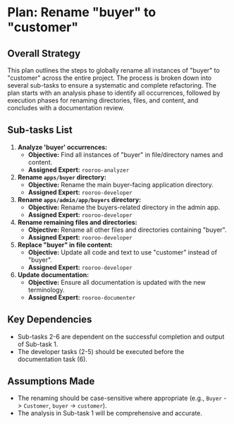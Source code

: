 # Plan: Rename "buyer" to "customer"

## Overall Strategy

This plan outlines the steps to globally rename all instances of "buyer" to "customer" across the entire project. The process is broken down into several sub-tasks to ensure a systematic and complete refactoring. The plan starts with an analysis phase to identify all occurrences, followed by execution phases for renaming directories, files, and content, and concludes with a documentation review.

## Sub-tasks List

1.  **Analyze 'buyer' occurrences:**
    - **Objective:** Find all instances of "buyer" in file/directory names and content.
    - **Assigned Expert:** `rooroo-analyzer`
2.  **Rename `apps/buyer` directory:**
    - **Objective:** Rename the main buyer-facing application directory.
    - **Assigned Expert:** `rooroo-developer`
3.  **Rename `apps/admin/app/buyers` directory:**
    - **Objective:** Rename the buyers-related directory in the admin app.
    - **Assigned Expert:** `rooroo-developer`
4.  **Rename remaining files and directories:**
    - **Objective:** Rename all other files and directories containing "buyer".
    - **Assigned Expert:** `rooroo-developer`
5.  **Replace "buyer" in file content:**
    - **Objective:** Update all code and text to use "customer" instead of "buyer".
    - **Assigned Expert:** `rooroo-developer`
6.  **Update documentation:**
    - **Objective:** Ensure all documentation is updated with the new terminology.
    - **Assigned Expert:** `rooroo-documenter`

## Key Dependencies

- Sub-tasks 2-6 are dependent on the successful completion and output of Sub-task 1.
- The developer tasks (2-5) should be executed before the documentation task (6).

## Assumptions Made

- The renaming should be case-sensitive where appropriate (e.g., `Buyer` -> `Customer`, `buyer` -> `customer`).
- The analysis in Sub-task 1 will be comprehensive and accurate.
